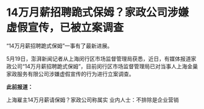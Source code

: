 # 14万月薪招聘跪式保姆？家政公司涉嫌虚假宣传，已被立案调查

“14万月薪招聘跪式保姆”一事有了最新进展。

5月19日，澎湃新闻记者从上海闵行区市场监督管理局获悉，近日，有媒体报道家政公司“14万月薪招聘跪式保姆”，目前闵行区市场监督管理局已对当事人上海金巢家政服务有限公司涉嫌虚假宣传的行为进行立案调查。

**此前报道：**

上海雇主14万月薪请保姆？家政公司称属实 业内人士：不排除是企业营销

